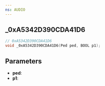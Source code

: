 ```yaml
---
ns: AUDIO
---
```

## _0xA5342D390CDA41D6

```c
// 0xA5342D390CDA41D6
void _0xA5342D390CDA41D6(Ped ped, BOOL p1);
```


## Parameters
* **ped**: 
* **p1**: 

